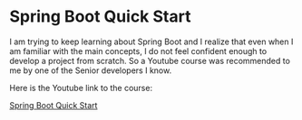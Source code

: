 # Spring Boot Quick Start
I am trying to keep learning about Spring Boot and I realize that even when I am familiar with the main concepts,
I do not feel confident enough to develop a project from scratch. So a Youtube course was recommended to me by one
of the Senior developers I know.

Here is the Youtube link to the course:

[Spring Boot Quick Start](https://youtube.com/playlist?list=PLqq-6Pq4lTTbx8p2oCgcAQGQyqN8XeA1x&si=KwLwtlur7GlUX8vl)